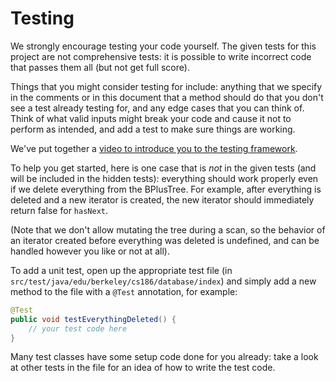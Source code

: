 # Testing

We strongly encourage testing your code yourself. The given tests for this project are not comprehensive tests: it is possible to write incorrect code that passes them all \(but not get full score\).

Things that you might consider testing for include: anything that we specify in the comments or in this document that a method should do that you don't see a test already testing for, and any edge cases that you can think of. Think of what valid inputs might break your code and cause it not to perform as intended, and add a test to make sure things are working.

We've put together a [video to introduce you to the testing framework](https://drive.google.com/drive/folders/1VeqJHtAJ0fFcGvusLjXa-wyKzZ_TKb8L).

To help you get started, here is one case that is _not_ in the given tests \(and will be included in the hidden tests\): everything should work properly even if we delete everything from the BPlusTree. For example, after everything is deleted and a new iterator is created, the new iterator should immediately return false for `hasNext`.

(Note that we don't allow mutating the tree during a scan, so the behavior of an iterator created before everything was deleted is undefined, and can be handled however you like or not at all). 

To add a unit test, open up the appropriate test file \(in `src/test/java/edu/berkeley/cs186/database/index`\) and simply add a new method to the file with a `@Test` annotation, for example:

```java
@Test
public void testEverythingDeleted() {
    // your test code here
}
```

Many test classes have some setup code done for you already: take a look at other tests in the file for an idea of how to write the test code.

